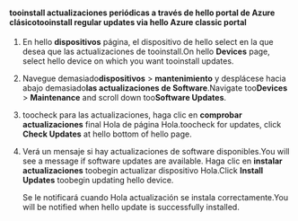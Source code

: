 <!--author=SharS last changed: 9/17/15-->

#### <a name="tooinstall-regular-updates-via-hello-azure-classic-portal"></a><span data-ttu-id="1684e-101">tooinstall actualizaciones periódicas a través de hello portal de Azure clásico</span><span class="sxs-lookup"><span data-stu-id="1684e-101">tooinstall regular updates via hello Azure classic portal</span></span>
1. <span data-ttu-id="1684e-102">En hello **dispositivos** página, el dispositivo de hello select en la que desea que las actualizaciones de tooinstall.</span><span class="sxs-lookup"><span data-stu-id="1684e-102">On hello **Devices** page, select hello device on which you want tooinstall updates.</span></span>
2. <span data-ttu-id="1684e-103">Navegue demasiado**dispositivos** > **mantenimiento** y desplácese hacia abajo demasiado**las actualizaciones de Software**.</span><span class="sxs-lookup"><span data-stu-id="1684e-103">Navigate too**Devices** > **Maintenance** and scroll down too**Software Updates**.</span></span>
3. <span data-ttu-id="1684e-104">toocheck para las actualizaciones, haga clic en **comprobar actualizaciones** final Hola de página Hola.</span><span class="sxs-lookup"><span data-stu-id="1684e-104">toocheck for updates, click **Check Updates** at hello bottom of hello page.</span></span>
4. <span data-ttu-id="1684e-105">Verá un mensaje si hay actualizaciones de software disponibles.</span><span class="sxs-lookup"><span data-stu-id="1684e-105">You will see a message if software updates are available.</span></span> <span data-ttu-id="1684e-106">Haga clic en **instalar actualizaciones** toobegin actualizar dispositivo Hola.</span><span class="sxs-lookup"><span data-stu-id="1684e-106">Click **Install Updates** toobegin updating hello device.</span></span>
   
    <span data-ttu-id="1684e-107">Se le notificará cuando Hola actualización se instala correctamente.</span><span class="sxs-lookup"><span data-stu-id="1684e-107">You will be notified when hello update is successfully installed.</span></span>

